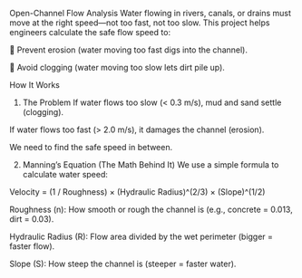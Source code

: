 Open-Channel Flow Analysis
Water flowing in rivers, canals, or drains must move at the right speed—not too fast, not too slow. This project helps engineers calculate the safe flow speed to:

🚫 Prevent erosion (water moving too fast digs into the channel).

🚫 Avoid clogging (water moving too slow lets dirt pile up).

How It Works
1. The Problem
If water flows too slow (< 0.3 m/s), mud and sand settle (clogging).

If water flows too fast (> 2.0 m/s), it damages the channel (erosion).

We need to find the safe speed in between.

2. Manning’s Equation (The Math Behind It)
We use a simple formula to calculate water speed:

Velocity = (1 / Roughness) × (Hydraulic Radius)^(2/3) × (Slope)^(1/2)

Roughness (n): How smooth or rough the channel is (e.g., concrete = 0.013, dirt = 0.03).

Hydraulic Radius (R): Flow area divided by the wet perimeter (bigger = faster flow).

Slope (S): How steep the channel is (steeper = faster water).
